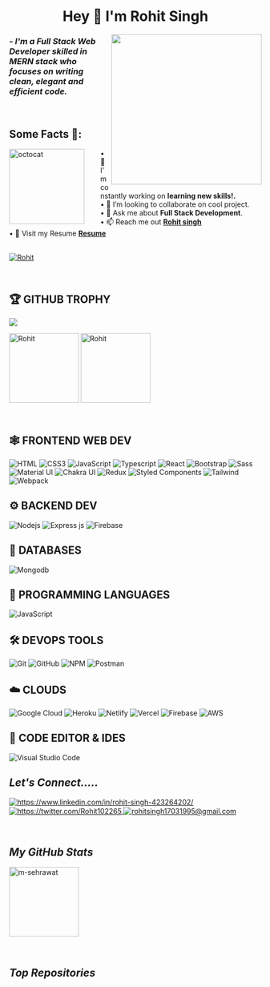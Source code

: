 <!----------------------------------- Heading Section ------------------------------------>
<h1 align="center">
    Hey
    👋
    I'm Rohit Singh
   
 
</h1>

 <img align="right" src="https://cdn.dribbble.com/users/1162077/screenshots/3848914/programmer.gif" width="300"/>


<!----------------------------------- About Section ------------------------------------>

<h3>
    <i>- I'm a Full Stack Web Developer skilled in MERN stack who focuses on writing clean, elegant and efficient code.</i>
</h3>

<br>

## Some Facts 🎈:
<!--<img align="left" height="150" src="https://raw.githubusercontent.com/hicodersofficial/images/main/giphy%20(2).gif" style="margin-right: 2rem;">--!> 

<img align="left" height="150" src="https://github.com/krunalbhandekar/krunalbhandekar/blob/main/assets/gif.png" alt="octocat" style="margin-right: 2rem;"/>

• 🔭 I’m constantly working on <b>learning new skills!.</b> <br/>
• 👯 I’m looking to collaborate on cool project.<br/>
• 💬 Ask me about <b>Full Stack Development</b>.<br/>
• 📫 Reach me out <a href="https://www.linkedin.com/in/rohit-singh-423264202/"><b>Rohit singh</b></a><br/>
• 📄 Visit my Resume <a href="https://drive.google.com/file/d/1E7AlJJHrioQzJB5A56fUpws6bIwY_Tkl/view?usp=sharing"><b>Resume</b></a><br/>
    
</span>


<br />



<!----------------------------------- Profile View Section ------------------------------------>

<p align="left">
    <a href="https://github.com/Rohit24-code">
        <img src="https://komarev.com/ghpvc/?username=Rohit24-code&label=Profile%20views&color=0e75b6&style=flat" alt="Rohit" />
    </a>
</p>
<br>

<!--                                     tropies -->
## 🏆 **GITHUB TROPHY**

![](https://github-profile-trophy.vercel.app/?username=Rohit24-code&theme=onedark&rank=S,SS,SSS,A,AA,AAA,SECRET,B,BB,BBB)


<p>
    <img align="center" src="https://github-readme-stats.vercel.app/api?username=Rohit24-code&show_icons=true&include_all_commits=true&count_private=true&hide=issues,contribs&border_radius=0&locale=en&theme=dark" alt="Rohit" height="139" />
    <img align="center" src="https://github-readme-stats.vercel.app/api/top-langs/?username=Rohit24-code&layout=compact&hide=Shell&border_radius=0&theme=dark" alt="Rohit" height="139" />
</p>


<!----------------------------------- Tech Stack Section ------------------------------------>

<!-- <h2><i>Tech Stack</i></h2> -->

<!-- <p>
    <img src="https://img.shields.io/badge/HTML5-E34F26?style=for-the-badge&logo=html5&logoColor=white" alt="html5" />
    <img src="https://img.shields.io/badge/CSS3-1572B6?style=for-the-badge&logo=css3&logoColor=white" alt="css3" />
    <img src="https://img.shields.io/badge/Bootstrap-563D7C?style=for-the-badge&logo=bootstrap&logoColor=white" alt="bootstrap" />
    <img src="https://img.shields.io/badge/JavaScript-323330?style=for-the-badge&logo=javascript&logoColor=F7DF1E" alt="javascript" />
    <img src="https://img.shields.io/badge/Node.js-339933?style=for-the-badge&logo=nodedotjs&logoColor=white" alt="nodejs" />
    <img src="https://img.shields.io/badge/Express.js-000000?style=for-the-badge&logo=express&logoColor=white" alt="expressjs" />
    <img src="https://img.shields.io/badge/MongoDB-4EA94B?style=for-the-badge&logo=mongodb&logoColor=white" alt="mongodb" />
    <img src="https://img.shields.io/badge/npm-CB3837?style=for-the-badge&logo=npm&logoColor=white" alt="npm" />
    <img src="https://img.shields.io/badge/Postman-FF6C37?style=for-the-badge&logo=Postman&logoColor=white" alt="postman" />
    <img src="https://img.shields.io/badge/Git-f44d27?style=for-the-badge&logo=git&logoColor=white" alt="git" />
    <img src="https://img.shields.io/badge/GitHub-100000?style=for-the-badge&logo=github&logoColor=white" alt="github" />
    <img src="https://img.shields.io/badge/React-20232A?style=for-the-badge&logo=react&logoColor=61DAFB" alt="reactjs" />
    <img src="https://img.shields.io/badge/Redux-593D88?style=for-the-badge&logo=redux&logoColor=white" alt="redux" />
    <img src="https://img.shields.io/badge/Material%20UI-007FFF?style=for-the-badge&logo=mui&logoColor=white" alt="material-ui" />
    <img src="https://img.shields.io/badge/Chakra%20UI-3bc7bd?style=for-the-badge&logo=chakraui&logoColor=white" alt="chakra-ui" />
    <img src="https://img.shields.io/badge/styled--components-DB7093?style=for-the-badge&logo=styled-components&logoColor=white" alt="styled-components" />
</p> -->


<br>


## 🕸️ **FRONTEND WEB DEV**

![HTML](https://img.shields.io/badge/HTML5-E34F26?style=for-the-badge&logo=html5&logoColor=white "HTML")
![CSS3](https://img.shields.io/badge/CSS3-1572B6?style=for-the-badge&logo=css3&logoColor=white "CSS")
![JavaScript](https://img.shields.io/badge/JavaScript-F7DF1E?style=for-the-badge&logo=javascript&logoColor=black "JavaScript")
![Typescript](https://img.shields.io/badge/TypeScript-007ACC?style=for-the-badge&logo=typescript&logoColor=white "Typescript")
![React](https://img.shields.io/badge/React-20232A?style=for-the-badge&logo=react&logoColor=61DAFB "React")
![Bootstrap](https://img.shields.io/badge/Bootstrap-563D7C?style=for-the-badge&logo=bootstrap&logoColor=white "Bootstrap")
![Sass](https://img.shields.io/badge/Sass-CC6699?style=for-the-badge&logo=sass&logoColor=white "SASS")
![Material UI](https://img.shields.io/badge/Material--UI-%230081CB.svg?style=for-the-badge&logo=mui&logoColor=white "Material UI")
![Chakra UI](https://img.shields.io/badge/Chakra%20UI-3bc7bd?style=for-the-badge&logo=chakraui&logoColor=white "Chakra UI")
![Redux](https://img.shields.io/badge/Redux-593D88?style=for-the-badge&logo=redux&logoColor=white "Redux" )
![Styled Components](https://img.shields.io/badge/styled--components-DB7093?style=for-the-badge&logo=styled-components&logoColor=white "Styled-Components")
![Tailwind](https://img.shields.io/badge/Tailwind_CSS-38B2AC?style=for-the-badge&logo=tailwind-css&logoColor=white "Tailwind")
![Webpack](https://img.shields.io/badge/webpack-%238DD6F9.svg?style=for-the-badge&logo=webpack&logoColor=black "Webpack")

## ⚙️ **BACKEND DEV**

![](https://img.shields.io/badge/Node.js-43853D?style=for-the-badge&logo=node.js&logoColor=white "Nodejs")
![Express js](https://img.shields.io/badge/Express.js-404D59?style=for-the-badge "Express js")
![Firebase](https://img.shields.io/badge/firebase-%23039BE5.svg?style=for-the-badge&logo=firebase "Firebase")

## 📅 **DATABASES**

![Mongodb](https://img.shields.io/badge/MongoDB-4EA94B?style=for-the-badge&logo=mongodb&logoColor=white "Mongodb")

## 🎯 **PROGRAMMING LANGUAGES**
![JavaScript](https://img.shields.io/badge/JavaScript-F7DF1E?style=for-the-badge&logo=javascript&logoColor=black "JavaScript")

## 🛠️ **DEVOPS TOOLS**

![Git](https://img.shields.io/badge/git-%23F05033.svg?style=for-the-badge&logo=git&logoColor=white "Git")
![GitHub](https://img.shields.io/badge/github-%23121011.svg?style=for-the-badge&logo=github&logoColor=white "GitHub")
![NPM](https://img.shields.io/badge/NPM-%23000000.svg?style=for-the-badge&logo=npm&logoColor=white "Npm")
![Postman](https://img.shields.io/badge/Postman-FF6C37?style=for-the-badge&logo=postman&logoColor=white "Postman")


## ☁️ **CLOUDS**

![Google Cloud](https://img.shields.io/badge/GoogleCloud-%234285F4.svg?style=for-the-badge&logo=google-cloud&logoColor=white "Google Cloud")
![Heroku](https://img.shields.io/badge/heroku-%23430098.svg?style=for-the-badge&logo=heroku&logoColor=white "Heroku")
![Netlify](https://img.shields.io/badge/netlify-%23000000.svg?style=for-the-badge&logo=netlify&logoColor=#00C7B7 "Netlify")
![Vercel](https://img.shields.io/badge/vercel-%23000000.svg?style=for-the-badge&logo=vercel&logoColor=white "Vercel")
![Firebase](https://img.shields.io/badge/firebase-%23039BE5.svg?style=for-the-badge&logo=firebase "Firebase")
![AWS](https://img.shields.io/badge/Amazon-_AWS-FF9900?style=for-the-badge&logo=amazon-aws&logoColor=white "AWS")

## 📄 **CODE EDITOR & IDES**

![Visual Studio Code](https://img.shields.io/badge/VS%20Code-0078d7.svg?style=for-the-badge&logo=visual-studio-code&logoColor=white "Visual Studio Code")


<!----------------------------------- Project Section ------------------------------------>



<!----------------------------------- Social Media Links Section ------------------------------------>

<h2><i>Let's Connect.....</i></h2>


<p align="left">
    <a href="https://www.linkedin.com/in/rohit-singh-423264202/">
        <img align="center" src="https://img.shields.io/badge/LinkedIn-0077B5?style=for-the-badge&logo=linkedin&logoColor=white" alt="https://www.linkedin.com/in/rohit-singh-423264202/" />
    </a>
    <a href="https://twitter.com/Rohit102265">
        <img align="center" src="https://img.shields.io/badge/Twitter-1DA1F2?style=for-the-badge&logo=twitter&logoColor=white" alt="https://twitter.com/Rohit102265" />
    </a>
    <a title="rohitsingh17031995@gmail.com" href="mailto:rohitsingh17031995@gmail.com">
        <img align="center" src="https://img.shields.io/badge/Gmail-D14836?style=for-the-badge&logo=gmail&logoColor=white" alt="rohitsingh17031995@gmail.com" />
    </a>
</p>
<br>



<!----------------------------------- GitHub Stats Section ------------------------------------>

<h2><i>My GitHub Stats</i></h2>

<p>
    <img align="center" src="https://github-readme-stats.vercel.app/api/top-langs/?username=Rohit24-code&layout=compact&exclude_repo=Lybrate-Website-Clone-Version-2.0,Lybrate-Website-Clone,Adidas-Clone&hide=Shell&border_radius=0&theme=dark" alt="m-sehrawat" height="139" />
</p>
<br>



<!----------------------------------- Top Repository Section ------------------------------------>

<h2><i>Top Repositories</i> </h2>




